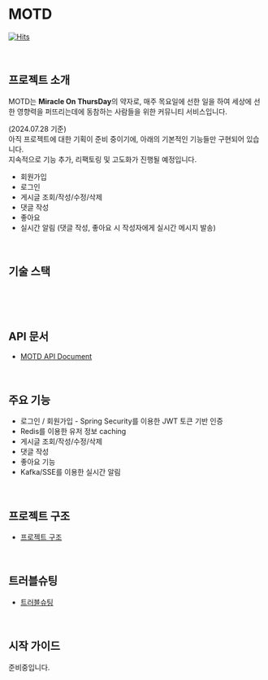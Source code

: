 # MOTD

[![Hits](https://hits.seeyoufarm.com/api/count/incr/badge.svg?url=https://github.com/BanseokSuh/motd&count_bg=%2379C83D&title_bg=%23555555&icon=&icon_color=%23E7E7E7&title=hits&edge_flat=false)](https://hits.seeyoufarm.com)

<br>

## 프로젝트 소개

MOTD는 <strong>Miracle On ThursDay</strong>의 약자로, 매주 목요일에 선한 일을 하여 세상에 선한 영향력을 퍼뜨리는데에 동참하는 사람들을 위한 커뮤니티 서비스입니다.

(2024.07.28 기준) <br>
아직 프로젝트에 대한 기획이 준비 중이기에, 아래의 기본적인 기능들만 구현되어 있습니다.<br>
지속적으로 기능 추가, 리팩토링 및 고도화가 진행될 예정입니다.<br>
- 회원가입
- 로그인
- 게시글 조회/작성/수정/삭제
- 댓글 작성
- 좋아요
- 실시간 알림 (댓글 작성, 좋아요 시 작성자에게 실시간 메시지 발송)

<br>

## 기술 스택

<div align=center> 
  <img src="https://img.shields.io/badge/java 17-007396?style=for-the-badge&logo=java&logoColor=white" alt=""> 
  <br>
  <img src="https://img.shields.io/badge/springboot 3.3-6DB33F?style=for-the-badge&logo=spring&logoColor=white" alt=""> 
  <br>
  <img src="https://img.shields.io/badge/APACHE KAFKA-231F20?style=for-the-badge&logo=apachekafka&logoColor=white" alt="">
  <br>
  <img src="https://img.shields.io/badge/postgresql-4479A1?style=for-the-badge&logo=postgresql&logoColor=white" alt=""> 
  <img src="https://img.shields.io/badge/redis-FF4438?style=for-the-badge&logo=redis&logoColor=white" alt=""> 
  <br>
  <img src="https://img.shields.io/badge/junit5-25A162?style=for-the-badge&logo=junit5&logoColor=white" alt=""> 
  <br>
  <img src="https://img.shields.io/badge/github-181717?style=for-the-badge&logo=github&logoColor=white" alt="">
  <img src="https://img.shields.io/badge/git-F05032?style=for-the-badge&logo=git&logoColor=white" alt="">
  <br>
</div>

<br>

## API 문서

- [MOTD API Document](https://documenter.getpostman.com/view/10226658/2sA3kaBdxn)

<br>

## 주요 기능

- 로그인 / 회원가입 - Spring Security를 이용한 JWT 토큰 기반 인증
- Redis를 이용한 유저 정보 caching
- 게시글 조회/작성/수정/삭제
- 댓글 작성
- 좋아요 기능
- Kafka/SSE를 이용한 실시간 알림

<br>

## 프로젝트 구조

- [프로젝트 구조](https://github.com/BanseokSuh/motd/wiki/Project-structure)

<br>

## 트러블슈팅

- [트러블슈팅](https://github.com/BanseokSuh/motd/wiki/%5BTroubleShooting%5D-troubleshooting-1)

<br>

## 시작 가이드

준비중입니다.

<br>

## 


